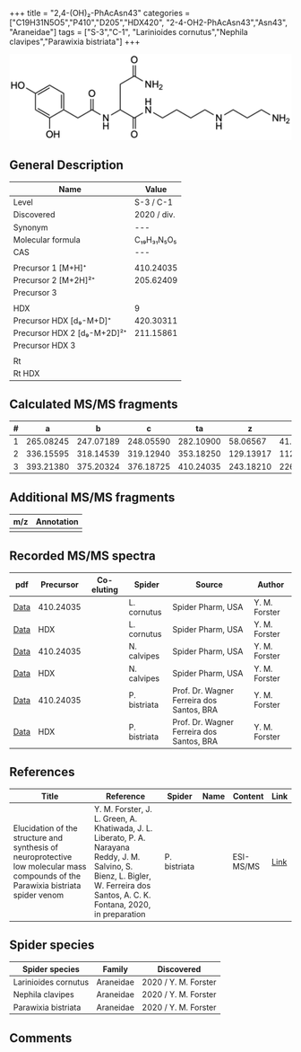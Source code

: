 +++
title = "2,4-(OH)₂-PhAcAsn43"
categories = ["C19H31N5O5","P410","D205","HDX420",
"2-4-OH2-PhAcAsn43","Asn43",
"Araneidae"]
tags = ["S-3","C-1",
"Larinioides cornutus","Nephila clavipes","Parawixia bistriata"]
+++

![](/img/2-4-OH2-PhAcAsn43.png)

## General Description

| Name                       | Value              |
|----------------------------|--------------------|
| Level                      | S-3 / C-1          |
| Discovered                 | 2020 / div. |
| Synonym                    | ---                |
| Molecular formula          | C₁₉H₃₁N₅O₅                   |
| CAS                        | ---                |
|                            |                    |
| Precursor 1 [M+H]⁺         | 410.24035                   |
| Precursor 2 [M+2H]²⁺       | 205.62409                   |
| Precursor 3                |                    |
|                            |                    |
| HDX                        | 9                  |
| Precursor HDX   [d₉-M+D]⁺   | 420.30311                   |
| Precursor HDX 2 [d₉-M+2D]²⁺ | 211.15861                   |
| Precursor HDX 3            |                    |
|                            |                    |
| Rt                         |                    |
| Rt HDX                     |                    |

## Calculated MS/MS fragments

| # | a         | b         | c         | ta        | z         | y         | tz        |
|---|-----------|-----------|-----------|-----------|-----------|-----------|-----------|
| 1 | 265.08245 | 247.07189 | 248.05590 | 282.10900 | 58.06567 | 41.03912 | 75.09222 |
| 2 | 336.15595 | 318.14539 | 319.12940 | 353.18250 | 129.13917 | 112.11262 | 146.16572 |
| 3 | 393.21380 | 375.20324 | 376.18725 | 410.24035 | 243.18210 | 226.15555 | 260.20865 |

## Additional MS/MS fragments

| m/z | Annotation |
|-----|------------|
|     |            |

## Recorded MS/MS spectra

| pdf                                             | Precursor | Co-eluting | Spider      | Source                       | Author        |
|-------------------------------------------------|-----------|------------|-------------|------------------------------|---------------|
| [Data](/pdf/L-cornutus/410_2-4-OH2-PhAcAsn43_Lc.pdf) | 410.24035 |           | L. cornutus | Spider Pharm, USA | Y. M. Forster |
| [Data](/pdf/L-cornutus/410_2-4-OH2-PhAcAsn43_Lc_HDX.pdf) | HDX |           | L. cornutus | Spider Pharm, USA | Y. M. Forster |
| [Data](/pdf/N-clavipes/410_2-4-OH2-PhAcAsn43_Nc.pdf) | 410.24035  |           | N. calvipes | Spider Pharm, USA | Y. M. Forster |
| [Data](/pdf/N-clavipes/410_2-4-OH2-PhAcAsn43_Nc_HDX.pdf) | HDX  |           | N. calvipes | Spider Pharm, USA | Y. M. Forster |
| [Data](/pdf/P-bistriata/410_2-4-OH2-PhAcAsn43_Pb.pdf) | 410.24035 |           | P. bistriata | Prof. Dr. Wagner Ferreira dos Santos, BRA | Y. M. Forster |
| [Data](/pdf/P-bistriata/410_2-4-OH2-PhAcAsn43_Pb_HDX.pdf) | HDX |           | P. bistriata | Prof. Dr. Wagner Ferreira dos Santos, BRA | Y. M. Forster |


## References

| Title | Reference | Spider | Name | Content | Link |
|-------|-----------|--------|------|---------|------|
| Elucidation of the structure and synthesis of neuroprotective low molecular mass compounds of the Parawixia bistriata spider venom      | Y. M. Forster, J. L. Green, A. Khatiwada, J. L. Liberato, P. A. Narayana Reddy, J. M. Salvino, S. Bienz, L. Bigler, W. Ferreira dos Santos, A. C. K. Fontana, 2020, in preparation          | P. bistriata       |      | ESI-MS/MS        | [Link](unknown)     |

## Spider species

| Spider species     | Family     | Discovered           |
|--------------------|------------|----------------------|
| Larinioides cornutus | Araneidae | 2020 / Y. M. Forster |
| Nephila clavipes | Araneidae | 2020 / Y. M. Forster |
| Parawixia bistriata | Araneidae | 2020 / Y. M. Forster |


## Comments